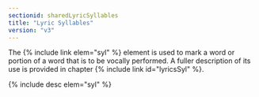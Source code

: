 ```yaml
---
sectionid: sharedLyricSyllables
title: "Lyric Syllables"
version: "v3"
---
```


The {% include link elem="syl" %} element is used to mark a word or portion of a word that is
to be vocally performed. A fuller description of its use is provided in chapter {% include link id="lyricsSyl" %}.



{% include desc elem="syl" %}




